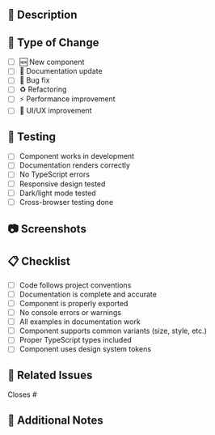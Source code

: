 ## 📝 Description

<!-- Brief description of what this PR does -->

## 🎯 Type of Change

- [ ] 🆕 New component
- [ ] 📖 Documentation update
- [ ] 🐛 Bug fix
- [ ] ♻️ Refactoring
- [ ] ⚡ Performance improvement
- [ ] 🎨 UI/UX improvement

## 🧪 Testing

- [ ] Component works in development
- [ ] Documentation renders correctly
- [ ] No TypeScript errors
- [ ] Responsive design tested
- [ ] Dark/light mode tested
- [ ] Cross-browser testing done

## 📷 Screenshots

<!-- If applicable, add screenshots of your changes -->

## 📋 Checklist

- [ ] Code follows project conventions
- [ ] Documentation is complete and accurate
- [ ] Component is properly exported
- [ ] No console errors or warnings
- [ ] All examples in documentation work
- [ ] Component supports common variants (size, style, etc.)
- [ ] Proper TypeScript types included
- [ ] Component uses design system tokens

## 🔗 Related Issues

<!-- Link to any related issues -->
Closes #

## 📝 Additional Notes

<!-- Any additional information reviewers should know --> 